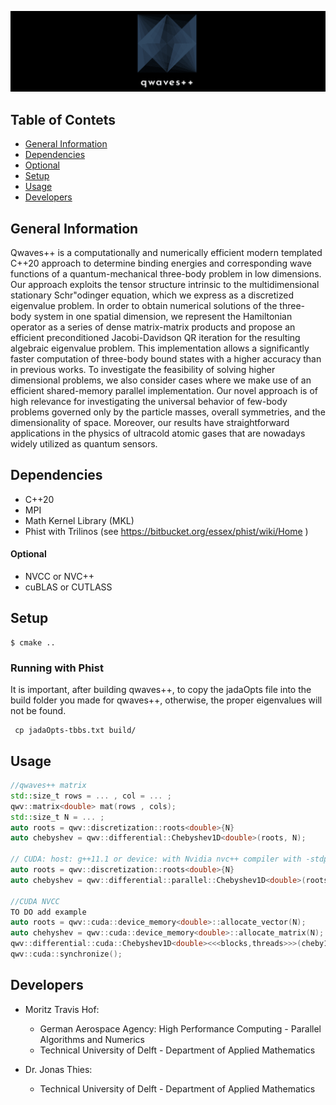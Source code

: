 
![qwave banner](./images/qwaves_banner.png)
## Table of Contets
* [General Information](#general-information)
* [Dependencies](#dependencies)
* [Optional](#optional)
* [Setup](#setup)
* [Usage](#usage)
* [Developers](#developers)

## General Information
Qwaves++ is a computationally and numerically efficient modern templated C++20 approach to determine binding energies and corresponding wave functions of a quantum-mechanical three-body problem in low dimensions. Our approach exploits the tensor structure intrinsic to the multidimensional stationary Schr\"odinger equation, which we express as a discretized eigenvalue problem. In order to obtain numerical solutions of the three-body system in one spatial dimension, we represent the Hamiltonian operator as a series of dense matrix-matrix products and propose an efficient preconditioned Jacobi-Davidson QR iteration for the resulting algebraic eigenvalue problem. This implementation allows a significantly faster computation of three-body bound states with a higher accuracy than in previous works. To investigate the feasibility of solving higher dimensional problems, we also consider cases where we make use of an efficient shared-memory parallel implementation. Our novel approach is of high relevance for investigating the universal behavior of few-body problems governed only by the particle masses, overall symmetries, and the dimensionality of space. Moreover, our results have straightforward applications in the physics of ultracold atomic gases that are nowadays widely utilized as quantum sensors.

## Dependencies
* C++20
* MPI
* Math Kernel Library (MKL)
* Phist with Trilinos (see https://bitbucket.org/essex/phist/wiki/Home )

#### Optional
* NVCC or NVC++
* cuBLAS or CUTLASS

## Setup
```
$ cmake ..
```

### Running with Phist

It is important, after building qwaves++, to copy the jadaOpts file into the build folder you made for qwaves++, otherwise, the proper eigenvalues will not be found.
```
 cp jadaOpts-tbbs.txt build/
```
## Usage
```cpp
//qwaves++ matrix
std::size_t rows = ... , col = ... ;
qwv::matrix<double> mat(rows , cols);
std::size_t N = ... ;
auto roots = qwv::discretization::roots<double>{N}
auto chebyshev = qwv::differential::Chebyshev1D<double>(roots, N);

// CUDA: host: g++11.1 or device: with Nvidia nvc++ compiler with -stdpar flag
auto roots = qwv::discretization::roots<double>{N}
auto chebyshev = qwv::differential::parallel::Chebyshev1D<double>(roots, N);

//CUDA NVCC
TO DO add example
auto roots = qwv::cuda::device_memory<double>::allocate_vector(N);
auto chehyshev = qwv::cuda::device_memory<double>::allocate_matrix(N);
qwv::differential::cuda::Chebyshev1D<double><<<blocks,threads>>>(cheby1D, roots, N );
qwv::cuda::synchronize();
```
## Developers
* Moritz Travis Hof:
     - German Aerospace Agency: High Performance Computing - Parallel Algorithms and Numerics
     - Technical University of Delft - Department of Applied Mathematics
     
* Dr. Jonas Thies:
     - Technical University of Delft - Department of Applied Mathematics
